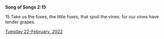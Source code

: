 **Song of Songs 2:15**

15 Take us the foxes, the little foxes, that spoil the vines: for our vines have tender grapes.

[Tuesday 22-February, 2022](https://t.me/s/daily_scripture)
